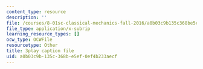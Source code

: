 ```yaml
---
content_type: resource
description: ''
file: /courses/8-01sc-classical-mechanics-fall-2016/a0b03c9b135c368be5ef0ef4b233aecf_SjK2lmRFxc4.srt
file_type: application/x-subrip
learning_resource_types: []
ocw_type: OCWFile
resourcetype: Other
title: 3play caption file
uid: a0b03c9b-135c-368b-e5ef-0ef4b233aecf
---
```

